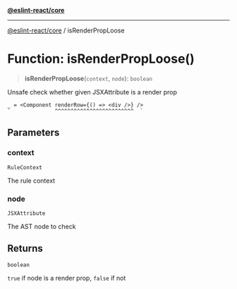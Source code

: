 [**@eslint-react/core**](../README.md)

***

[@eslint-react/core](../README.md) / isRenderPropLoose

# Function: isRenderPropLoose()

> **isRenderPropLoose**(`context`, `node`): `boolean`

Unsafe check whether given JSXAttribute is a render prop
```tsx
_ = <Component renderRow={() => <div />} />
`              ^^^^^^^^^^^^^^^^^^^^^^^^^  `
```

## Parameters

### context

`RuleContext`

The rule context

### node

`JSXAttribute`

The AST node to check

## Returns

`boolean`

`true` if node is a render prop, `false` if not
